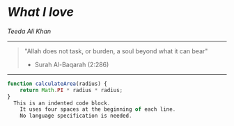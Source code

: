 # *What I love*
  *Teeda Ali Khan*

  ___
  
  

> "Allah does not task, or burden, a soul beyond what it can bear" 
>- Surah Al-Baqarah (2:286)

---
```javascript
function calculateArea(radius) {
    return Math.PI * radius * radius;
}
  This is an indented code block.
    It uses four spaces at the beginning of each line.
    No language specification is needed.
```

    






  



  
  
   







